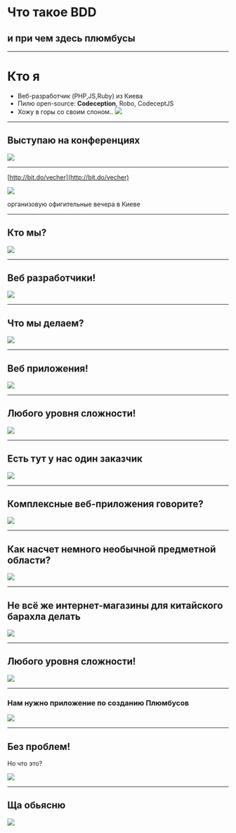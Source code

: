# Что такое BDD

##  и при чем здесь плюмбусы



---

# Кто я

* Веб-разработчик (PHP,JS,Ruby) из Киева
* Пилю open-source: **Codeception**, Robo, CodeceptJS
* Хожу в горы со своим слоном..
![](resources/me.jpg)

---

## Выступаю на конференциях

![](resources/map.png)

---

[http://bit.do/vecher](http://bit.do/vecher)

![](resources/vecher.jpg)

организовую офигительные вечера в Киеве

---

## Кто мы?

![](resources/whowe.jpg)

---

## Веб разработчики!

![](resources/weare.png)

---

## Что мы делаем?

![](resources/whowe.jpg)

---

## Веб приложения!

![](resources/weare.png)

---

## Любого уровня сложности!

![](resources/weare.png)

---

## Есть тут у нас один заказчик

![](resources/client.jpg)

---

## Комплексные веб-приложения говорите?

![](resources/client.jpg)

---

## Как насчет немного необычной предметной области?

![](resources/client.jpg)

---


## Не всё же интернет-магазины для китайского барахла делать

![](resources/client.jpg)

---

## Любого уровня сложности!

![](resources/weare.png)

---

### Нам нужно приложение по созданию Плюмбусов

![](resources/client.jpg)

---

## Без проблем! 
Но что это?

![](resources/whowe.jpg)

---

## Ща обьясню

![](resources/client.jpg)
